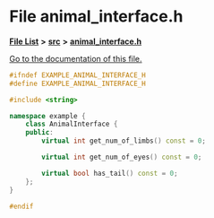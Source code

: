 
# File animal\_interface.h

[**File List**](files.md) **>** [**src**](dir_68267d1309a1af8e8297ef4c3efbcdba.md) **>** [**animal\_interface.h**](animal__interface_8h.md)

[Go to the documentation of this file.](animal__interface_8h.md) 


````cpp
#ifndef EXAMPLE_ANIMAL_INTERFACE_H
#define EXAMPLE_ANIMAL_INTERFACE_H

#include <string>

namespace example {
    class AnimalInterface {
    public:
        virtual int get_num_of_limbs() const = 0;

        virtual int get_num_of_eyes() const = 0;

        virtual bool has_tail() const = 0;
    };
}

#endif
````

